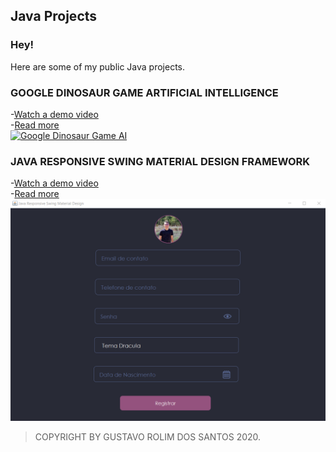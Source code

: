 ## Java Projects

### Hey!
Here are some of my public Java projects.


### GOOGLE DINOSAUR GAME ARTIFICIAL INTELLIGENCE
-[Watch a demo video](https://www.youtube.com/watch?v=szKEPME56y8)  <br/>
-[Read more](https://github.com/GustavoRolimSantos/Java/tree/master/Chrome-Dino-Game-AI)  <br/>
[![Google Dinosaur Game AI](https://github.com/GustavoRolimSantos/Java/blob/master/Chrome-Dino-Game-AI/trained.gif)](https://www.youtube.com/watch?v=szKEPME56y8&feature=youtu.be)

### JAVA RESPONSIVE SWING MATERIAL DESIGN FRAMEWORK
-[Watch a demo video](https://www.youtube.com/watch?v=ZijJrgkgyUA)  <br/>
-[Read more](https://github.com/GustavoRolimSantos/Java/tree/master/ResponsiveSwingMaterialDesign)  <br/>
[![Java Responsive Swing Material Design Framework](https://github.com/GustavoRolimSantos/Java/blob/master/ResponsiveSwingMaterialDesign/images/Form.png)](https://www.youtube.com/watch?v=ZijJrgkgyUA)

> COPYRIGHT BY GUSTAVO ROLIM DOS SANTOS 2020.
